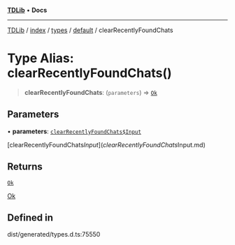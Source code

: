 [**TDLib**](../../../../../../README.md) • **Docs**

***

[TDLib](../../../../../../modules.md) / [index](../../../../../README.md) / [types](../../../README.md) / [default](../README.md) / clearRecentlyFoundChats

# Type Alias: clearRecentlyFoundChats()

> **clearRecentlyFoundChats**: (`parameters`) => [`Ok`](Ok.md)

## Parameters

• **parameters**: [`clearRecentlyFoundChats$Input`](clearRecentlyFoundChats$Input.md)

[clearRecentlyFoundChats$Input](clearRecentlyFoundChats$Input.md)

## Returns

[`Ok`](Ok.md)

[Ok](Ok.md)

## Defined in

dist/generated/types.d.ts:75550
